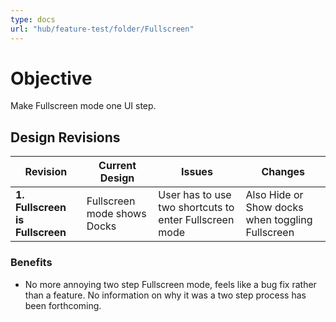 ```yaml
---
type: docs
url: "hub/feature-test/folder/Fullscreen"
---
```


# Objective

Make Fullscreen mode one UI step.

## Design Revisions

| **Revision**             | **Current Design**                                                                                         | **Issues**                                                                                          | **Changes**                                                                                           |
|--------------------------|------------------------------------------------------------------------------------------------------------|-----------------------------------------------------------------------------------------------------|------------------------------------------------------------------------------------------------------|
| **1. Fullscreen is Fullscreen** | Fullscreen mode shows Docks | User has to use two shortcuts to enter Fullscreen mode | Also Hide or Show docks when toggling Fullscreen |

### **Benefits**

- No more annoying two step Fullscreen mode, feels like a bug fix rather than a feature. No information on why it was a two step process has been forthcoming.
